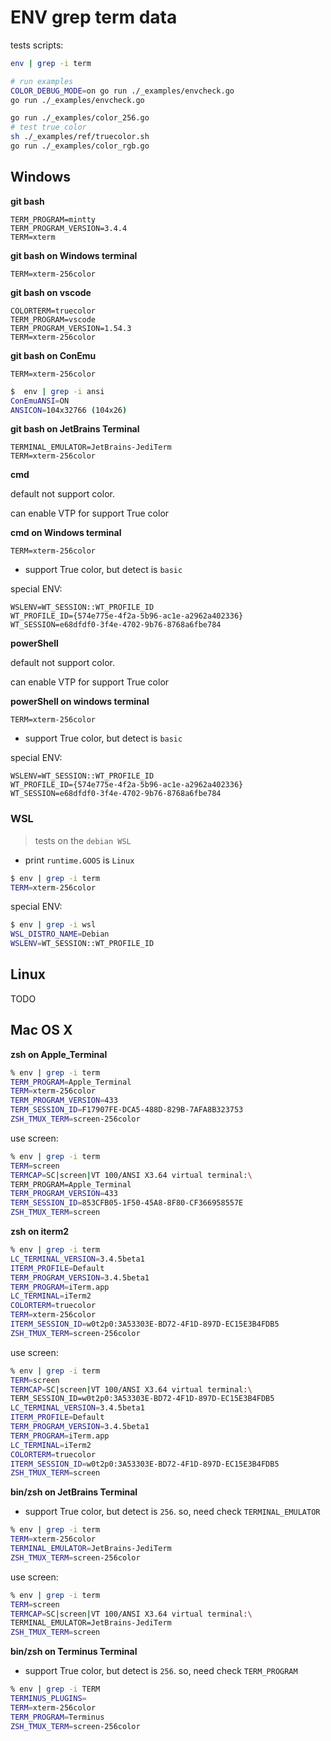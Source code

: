 # ENV grep term data

tests scripts:

```bash
env | grep -i term

# run examples
COLOR_DEBUG_MODE=on go run ./_examples/envcheck.go
go run ./_examples/envcheck.go

go run ./_examples/color_256.go
# test true color
sh ./_examples/ref/truecolor.sh
go run ./_examples/color_rgb.go
```

## Windows

**git bash**

```text
TERM_PROGRAM=mintty
TERM_PROGRAM_VERSION=3.4.4
TERM=xterm
```

**git bash on Windows terminal**

```text
TERM=xterm-256color
```

**git bash on vscode**

```text
COLORTERM=truecolor
TERM_PROGRAM=vscode
TERM_PROGRAM_VERSION=1.54.3
TERM=xterm-256color
```

**git bash on ConEmu**

```text
TERM=xterm-256color
```

```bash
$  env | grep -i ansi
ConEmuANSI=ON
ANSICON=104x32766 (104x26)
```

**git bash on JetBrains Terminal**

```text
TERMINAL_EMULATOR=JetBrains-JediTerm
TERM=xterm-256color
```

**cmd**

default not support color.

can enable VTP for support True color

**cmd on Windows terminal**

```text
TERM=xterm-256color
```

- support True color, but detect is `basic`

special ENV:

```text
WSLENV=WT_SESSION::WT_PROFILE_ID
WT_PROFILE_ID={574e775e-4f2a-5b96-ac1e-a2962a402336}
WT_SESSION=e68dfdf0-3f4e-4702-9b76-8768a6fbe784
```

**powerShell**

default not support color.

can enable VTP for support True color

**powerShell on windows terminal**

```text
TERM=xterm-256color
```

- support True color, but detect is `basic`

special ENV:

```text
WSLENV=WT_SESSION::WT_PROFILE_ID
WT_PROFILE_ID={574e775e-4f2a-5b96-ac1e-a2962a402336}
WT_SESSION=e68dfdf0-3f4e-4702-9b76-8768a6fbe784
```

### WSL

> tests on the `debian WSL`

- print `runtime.GOOS` is `Linux`

```bash
$ env | grep -i term
TERM=xterm-256color
```

special ENV:

```bash
$ env | grep -i wsl
WSL_DISTRO_NAME=Debian
WSLENV=WT_SESSION::WT_PROFILE_ID
```

## Linux

TODO

## Mac OS X

**zsh on Apple_Terminal**

```bash
% env | grep -i term 
TERM_PROGRAM=Apple_Terminal
TERM=xterm-256color
TERM_PROGRAM_VERSION=433
TERM_SESSION_ID=F17907FE-DCA5-488D-829B-7AFA8B323753
ZSH_TMUX_TERM=screen-256color
```

use screen:

```bash
% env | grep -i term                                                                                     
TERM=screen
TERMCAP=SC|screen|VT 100/ANSI X3.64 virtual terminal:\
TERM_PROGRAM=Apple_Terminal
TERM_PROGRAM_VERSION=433
TERM_SESSION_ID=853CFB05-1F50-45A8-8F80-CF366958557E
ZSH_TMUX_TERM=screen
```

**zsh on iterm2**

```bash
% env | grep -i term   
LC_TERMINAL_VERSION=3.4.5beta1
ITERM_PROFILE=Default
TERM_PROGRAM_VERSION=3.4.5beta1
TERM_PROGRAM=iTerm.app
LC_TERMINAL=iTerm2
COLORTERM=truecolor
TERM=xterm-256color
ITERM_SESSION_ID=w0t2p0:3A53303E-BD72-4F1D-897D-EC15E3B4FDB5
ZSH_TMUX_TERM=screen-256color
```

use screen:

```bash
% env | grep -i term                                  
TERM=screen
TERMCAP=SC|screen|VT 100/ANSI X3.64 virtual terminal:\
TERM_SESSION_ID=w0t2p0:3A53303E-BD72-4F1D-897D-EC15E3B4FDB5
LC_TERMINAL_VERSION=3.4.5beta1
ITERM_PROFILE=Default
TERM_PROGRAM_VERSION=3.4.5beta1
TERM_PROGRAM=iTerm.app
LC_TERMINAL=iTerm2
COLORTERM=truecolor
ITERM_SESSION_ID=w0t2p0:3A53303E-BD72-4F1D-897D-EC15E3B4FDB5
ZSH_TMUX_TERM=screen
```

**bin/zsh on JetBrains Terminal**

- support True color, but detect is `256`. so, need check `TERMINAL_EMULATOR`

```bash
% env | grep -i term 
TERM=xterm-256color
TERMINAL_EMULATOR=JetBrains-JediTerm
ZSH_TMUX_TERM=screen-256color
```

use screen:

```bash
% env | grep -i term                                                            
TERM=screen
TERMCAP=SC|screen|VT 100/ANSI X3.64 virtual terminal:\
TERMINAL_EMULATOR=JetBrains-JediTerm
ZSH_TMUX_TERM=screen
```

**bin/zsh on Terminus Terminal**

- support True color, but detect is `256`. so, need check `TERM_PROGRAM`

```bash
% env | grep -i TERM                   
TERMINUS_PLUGINS=
TERM=xterm-256color
TERM_PROGRAM=Terminus
ZSH_TMUX_TERM=screen-256color
```
